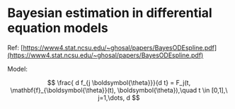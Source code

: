 # Bayesian estimation in differential equation models

Ref: [https://www4.stat.ncsu.edu/~ghosal/papers/BayesODEspline.pdf](https://www4.stat.ncsu.edu/~ghosal/papers/BayesODEspline.pdf)

Model:

$$
\frac{ d f_{j \boldsymbol{\theta}}}{d t} = F_j(t, \mathbf{f}_{\boldsymbol{\theta}}(t), \boldsymbol{\theta}),\quad t \in [0,1],\ j=1,\dots, d
$$


<!--stackedit_data:
eyJoaXN0b3J5IjpbNDk1MjYyOTI5LC0xNDE0MDA2MzQwXX0=
-->
